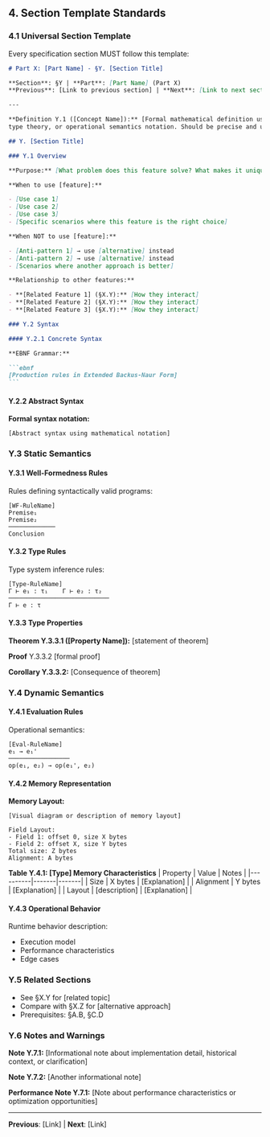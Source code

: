 ## 4. Section Template Standards

### 4.1 Universal Section Template

Every specification section MUST follow this template:

````markdown
# Part X: [Part Name] - §Y. [Section Title]

**Section**: §Y | **Part**: [Part Name] (Part X)
**Previous**: [Link to previous section] | **Next**: [Link to next section]

---

**Definition Y.1 ([Concept Name]):** [Formal mathematical definition using set theory,
type theory, or operational semantics notation. Should be precise and unambiguous.]

## Y. [Section Title]

### Y.1 Overview

**Purpose:** [What problem does this feature solve? What makes it unique?]

**When to use [feature]:**

- [Use case 1]
- [Use case 2]
- [Use case 3]
- [Specific scenarios where this feature is the right choice]

**When NOT to use [feature]:**

- [Anti-pattern 1] → use [alternative] instead
- [Anti-pattern 2] → use [alternative] instead
- [Scenarios where another approach is better]

**Relationship to other features:**

- **[Related Feature 1] (§X.Y):** [How they interact]
- **[Related Feature 2] (§X.Y):** [How they interact]
- **[Related Feature 3] (§X.Y):** [How they interact]

### Y.2 Syntax

#### Y.2.1 Concrete Syntax

**EBNF Grammar:**

```ebnf
[Production rules in Extended Backus-Naur Form]
```
````

#### Y.2.2 Abstract Syntax

**Formal syntax notation:**

```
[Abstract syntax using mathematical notation]
```

### Y.3 Static Semantics

#### Y.3.1 Well-Formedness Rules

Rules defining syntactically valid programs:

```
[WF-RuleName]
Premise₁
Premise₂
─────────────
Conclusion
```

#### Y.3.2 Type Rules

Type system inference rules:

```
[Type-RuleName]
Γ ⊢ e₁ : τ₁    Γ ⊢ e₂ : τ₂
────────────────────────────
Γ ⊢ e : τ
```

#### Y.3.3 Type Properties

**Theorem Y.3.3.1 ([Property Name]):** [statement of theorem]

**Proof** Y.3.3.2 [formal proof]

**Corollary Y.3.3.2:** [Consequence of theorem]

### Y.4 Dynamic Semantics

#### Y.4.1 Evaluation Rules

Operational semantics:

```
[Eval-RuleName]
e₁ → e₁'
─────────────────
op(e₁, e₂) → op(e₁', e₂)
```

#### Y.4.2 Memory Representation

**Memory Layout:**

```
[Visual diagram or description of memory layout]

Field Layout:
- Field 1: offset 0, size X bytes
- Field 2: offset X, size Y bytes
Total size: Z bytes
Alignment: A bytes
```

**Table Y.4.1: [Type] Memory Characteristics**
| Property | Value | Notes |
|----------|-------|-------|
| Size | X bytes | [Explanation] |
| Alignment | Y bytes | [Explanation] |
| Layout | [description] | [Explanation] |

#### Y.4.3 Operational Behavior

Runtime behavior description:

- Execution model
- Performance characteristics
- Edge cases

### Y.5 Related Sections

- See §X.Y for [related topic]
- Compare with §X.Z for [alternative approach]
- Prerequisites: §A.B, §C.D

### Y.6 Notes and Warnings

**Note Y.7.1:** [Informational note about implementation detail, historical context, or clarification]

**Note Y.7.2:** [Another informational note]

**Performance Note Y.7.1:** [Note about performance characteristics or optimization opportunities]

---

**Previous**: [Link] | **Next**: [Link]

```

```
